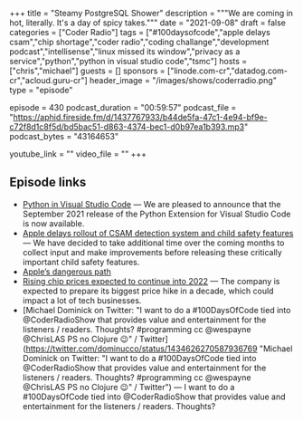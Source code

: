 +++
title = "Steamy PostgreSQL Shower"
description = """We are coming in hot, literally. It's a day of spicy takes."""
date = "2021-09-08"
draft = false
categories = ["Coder Radio"]
tags = ["#100daysofcode","apple delays csam","chip shortage","coder radio","coding challange","development podcast","intellisense","linux missed its window","privacy as a service","python","python in visual studio code","tsmc"]
hosts = ["chris","michael"]
guests = []
sponsors = ["linode.com-cr","datadog.com-cr","acloud.guru-cr"]
header_image = "/images/shows/coderradio.png"
type = "episode"

episode = 430
podcast_duration = "00:59:57"
podcast_file = "https://aphid.fireside.fm/d/1437767933/b44de5fa-47c1-4e94-bf9e-c72f8d1c8f5d/bd5bac51-d863-4374-bec1-d0b97ea1b393.mp3"
podcast_bytes = "43164653"

youtube_link = ""
video_file = ""
+++

## Episode links

  * [Python in Visual Studio Code](https://devblogs.microsoft.com/python/python-in-visual-studio-code-september-2021-release/ "Python in Visual Studio Code") — We are pleased to announce that the September 2021 release of the Python Extension for Visual Studio Code is now available. 
  * [Apple delays rollout of CSAM detection system and child safety features](https://9to5mac.com/2021/09/03/apple-delays-csam-detection-feature/ "Apple delays rollout of CSAM detection system and child safety features") — We have decided to take additional time over the coming months to collect input and make improvements before releasing these critically important child safety features.
  * [Apple’s dangerous path](https://techcrunch.com/2021/09/04/apples-dangerous-path/ "Apple’s dangerous path")
  * [Rising chip prices expected to continue into 2022](https://9to5mac.com/2021/09/06/rising-chip-prices-expected-to-continue-into-2022-potentially-impacting-apple-and-tsmc/ "Rising chip prices expected to continue into 2022") — The company is expected to prepare its biggest price hike in a decade, which could impact a lot of tech businesses.
  * [Michael Dominick on Twitter: "I want to do a #100DaysOfCode tied into @CoderRadioShow that provides value and entertainment for the listeners / readers. Thoughts? #programming cc @wespayne @ChrisLAS PS no Clojure 😉" / Twitter](https://twitter.com/dominucco/status/1434626270587936769 "Michael Dominick on Twitter: "I want to do a #100DaysOfCode tied into @CoderRadioShow that provides value and entertainment for the listeners / readers. Thoughts? #programming cc @wespayne @ChrisLAS PS no Clojure 😉" / Twitter") — I want to do a #100DaysOfCode tied into @CoderRadioShow that provides value and entertainment for the listeners / readers. Thoughts? 


